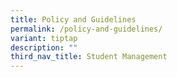 ```yaml
---
title: Policy and Guidelines
permalink: /policy-and-guidelines/
variant: tiptap
description: ""
third_nav_title: Student Management
---
```

